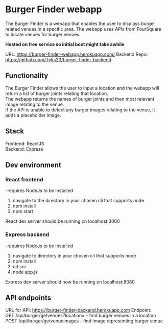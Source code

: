 # Burger Finder webapp
 

The Burger Finder is a webapp that enables the user to displays burger related venues in a specific area. The webapp uses APIs from FourSquare to locate venues for burger venues. 

**Hosted on free service so initial boot might take awhile**

URL: https://burger-finder-webapp.herokuapp.com/
Backend Repo: https://github.com/Tyks23/burger-finder-backend

## Functionality

The Burger Finder allows the user to input a location and the webapp will return a list of burger joints relating that location.    
The webapp returns the names of burger joints and then most relevant image relating to the venue.  
If the API is unable to detect any burger images relating to the venue, it adds a placeholder image.

## Stack
Frontend: 
ReactJS  
Backend: 
Express

## Dev environment

### React frontend
-requires NodeJs to be installed

1) navigate to the directory in your chosen cli that supports node
2) npm install
3) npm start

React dev server should be running on localhost:3000

### Express backend

-requires NodeJs to be installed 

1) navigate to directory in your chosen cli that supports node 
2) npm install
3) cd src 
4) node app.js 

Express dev server should now be running on localhost:8080


## API endpoints

URL for API: https://burger-finder-backend.herokuapp.com
Endpoint:  
 GET /api/burger/getvenues?location=<location> -  find burger venues in a location  
 POST /api/burger/getvenueimages - find image representing burger venue  



